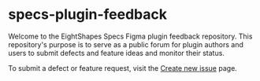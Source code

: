 # specs-plugin-feedback

Welcome to the EightShapes Specs Figma plugin feedback repository. This repository's purpose is to serve as a public forum for plugin authors and users to submit defects and feature ideas and monitor their status.

To submit a defect or feature request, visit the [Create new issue](https://github.com/EightShapes/specs-plugin-feedback/issues/new/choose) page.
